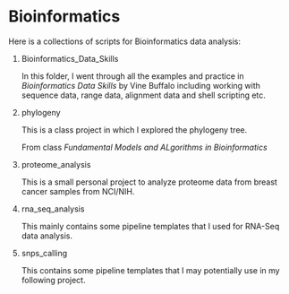 # Bioinformatics

Here is a collections of scripts for Bioinformatics data analysis:

1. Bioinformatics_Data_Skills

   In this folder, I went through all the examples and practice in *Bioinformatics Data Skills* by Vine Buffalo including working with sequence data, range data, alignment data and shell scripting etc.

2. phylogeny

   This is a class project in which I explored the phylogeny tree. 

   From class *Fundamental Models and ALgorithms in Bioinformatics*

3. proteome_analysis

   This is a small personal project to analyze proteome data from breast cancer samples from NCI/NIH.

4. rna_seq_analysis

   This mainly contains some pipeline templates that I used for RNA-Seq data analysis.

5. snps_calling

   This contains some pipeline templates that I may potentially use in my following project.
